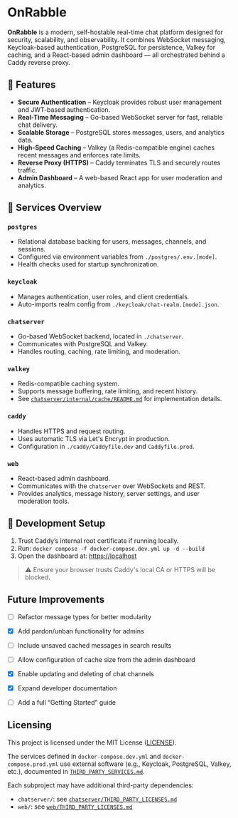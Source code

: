# OnRabble

**OnRabble** is a modern, self-hostable real-time chat platform designed for security, scalability, and observability. It combines WebSocket messaging, Keycloak-based authentication, PostgreSQL for persistence, Valkey for caching, and a React-based admin dashboard — all orchestrated behind a Caddy reverse proxy.


## 🚀 Features

- **Secure Authentication** – Keycloak provides robust user management and JWT-based authentication.
- **Real-Time Messaging** – Go-based WebSocket server for fast, reliable chat delivery.
- **Scalable Storage** – PostgreSQL stores messages, users, and analytics data.
- **High-Speed Caching** – Valkey (a Redis-compatible engine) caches recent messages and enforces rate limits.
- **Reverse Proxy (HTTPS)** – Caddy terminates TLS and securely routes traffic.
- **Admin Dashboard** – A web-based React app for user moderation and analytics.


## 🧩 Services Overview

### `postgres`
- Relational database backing for users, messages, channels, and sessions.
- Configured via environment variables from `./postgres/.env.[mode]`.
- Health checks used for startup synchronization.

### `keycloak`
- Manages authentication, user roles, and client credentials.
- Auto-imports realm config from `./keycloak/chat-realm.[mode].json`.

### `chatserver`
- Go-based WebSocket backend, located in `./chatserver`.
- Communicates with PostgreSQL and Valkey.
- Handles routing, caching, rate limiting, and moderation.

### `valkey`
- Redis-compatible caching system.
- Supports message buffering, rate limiting, and recent history.
- See [`chatserver/internal/cache/README.md`](chatserver/internal/cache/README.md) for implementation details.

### `caddy`
- Handles HTTPS and request routing.
- Uses automatic TLS via Let's Encrypt in production.
- Configuration in `./caddy/Caddyfile.dev` and `Caddyfile.prod`.

### `web`
- React-based admin dashboard.
- Communicates with the `chatserver` over WebSockets and REST.
- Provides analytics, message history, server settings, and user moderation tools.


## 🔧 Development Setup

1. Trust Caddy’s internal root certificate if running locally.
2. Run: `docker compose -f docker-compose.dev.yml up -d --build`
3. Open the dashboard at: [https://localhost](https://localhost)

> ⚠️ Ensure your browser trusts Caddy's local CA or HTTPS will be blocked.


## Future Improvements

- [ ] Refactor message types for better modularity
- [x] Add pardon/unban functionality for admins
- [ ] Include unsaved cached messages in search results
- [ ] Allow configuration of cache size from the admin dashboard
- [x] Enable updating and deleting of chat channels
- [x] Expand developer documentation
- [ ] Add a full “Getting Started” guide


## Licensing

This project is licensed under the MIT License ([LICENSE](./LICENSE)).

The services defined in `docker-compose.dev.yml` and `docker-compose.prod.yml` use external software (e.g., Keycloak, PostgreSQL, Valkey, etc.), documented in [`THIRD_PARTY_SERVICES.md`](./THIRD_PARTY_SERVICES.md).

Each subproject may have additional third-party dependencies:

- `chatserver/`: see [`chatserver/THIRD_PARTY_LICENSES.md`](./chatserver/THIRD_PARTY_LICENSES.md)
- `web/`: see [`web/THIRD_PARTY_LICENSES.md`](./web/THIRD_PARTY_LICENSES.md)
